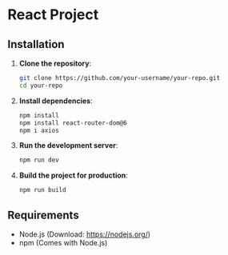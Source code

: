  # React Project

## Installation

1. **Clone the repository**:
    ```sh
    git clone https://github.com/your-username/your-repo.git
    cd your-repo
    ```

2. **Install dependencies**:
    ```sh
    npm install
    npm install react-router-dom@6
    npm i axios
    ```

3. **Run the development server**:
    ```sh
    npm run dev
    ```

4. **Build the project for production**:
    ```sh
    npm run build
    ```

## Requirements
- Node.js (Download: https://nodejs.org/)
- npm (Comes with Node.js)
